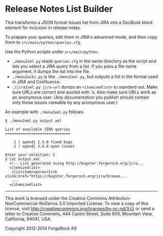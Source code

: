 # Release Notes List Builder

This transforms a JSON format issues list from JIRA
into a DocBook <itemizedlist> block element for inclusion in release notes.

To prepare your queries, edit them in JIRA's advanced mode,
and then copy them to `src/main/python/queries.cfg`.

Use the Python scripts under `src/main/python`:

*   `./menu2xml.py` reads `queries.cfg` in the same directory as the script
    and lets you select a JIRA query from a list.
    If you pass a file name argument, it dumps the list into the file.
*   `./menu2wiki.py` is like `./menu2xml.py`,
    but outputs a list in the format used in JIRA and Confluence.
*   `./jira2xml.py jira-url` dumps an `<itemizedlist>` to standard out.
    Make sure URLs are correct and quoted with 's.
    Also make sure URLs work as an anonymous user.
    (Any documentation you publish should contain
    only those issues viewable by any anonymous user.)

An example with `./menu2xml.py` follows.

	$ ./menu2xml.py output.xml

	List of available JIRA queries
	==============================

		1 ) opendj 2.5.0 fixed bugs
		2 ) opendj 2.5.0 open issues

	Enter your selection: 2
	$ cat output.xml
	  <!-- List generated using http://bugster.forgerock.org/jira...
	  <itemizedlist>
	   <listitem><para><link xlink:href="https://bugster.forgerock.org/jira/browse...
	   ...
	  </itemizedlist>

* * *
This work is licensed under the Creative Commons
Attribution-NonCommercial-NoDerivs 3.0 Unported License.
To view a copy of this license, visit
<http://creativecommons.org/licenses/by-nc-nd/3.0/>
or send a letter to Creative Commons, 444 Castro Street,
Suite 900, Mountain View, California, 94041, USA.

Copyright 2012-2014 ForgeRock AS
